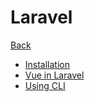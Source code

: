# Laravel

[Back](./..)

- [Installation](./installation)
- [Vue in Laravel](./vue/README.md)
- [Using CLI](./cli/README.md)
